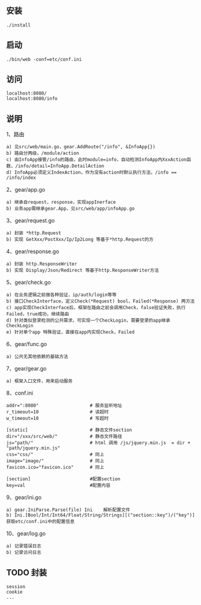 ## 安装
```
./install
```

## 启动
```
./bin/web -conf=etc/conf.ini
```

## 访问
```
localhost:8080/
localhost:8080/info
```

## 说明
1、路由
```
a) 见src/web/main.go，gear.AddRoute("/info", &InfoApp{})
b) 路由分两级，/module/action
c) 由InfoApp接管/info的路由，此时module=info，自动检测InfoApp内XxxAction函数，/info/detail=InfoApp.DetailAction
d) InfoApp必须定义IndexAction，作为没有action时默认执行方法，/info == /info/index
```

2、gear/app.go
```
a) 继承自request，response，实现appInerface
b) 业务app需继承gear.App，见src/web/app/infoApp.go
```

3、gear/request.go
```
a) 封装 *http.Request
b) 实现 GetXxx/PostXxx/Ip/Ip2Long 等基于*http.Request的方
```

4、gear/response.go
```
a) 封装 http.ResponseWriter
b) 实现 Display/Json/Redirect 等基于http.ResponseWriter方法
```

5、gear/check.go
```
a) 在业务逻辑之前做各种验证，ip/auth/login等等
b) 接口CheckInterface，定义Check(*Request) bool，Failed(*Response) 两方法
c) app实现CheckInterface后，框架在路由之前会调用Check，false验证失败，执行Failed，true成功，继续路由
d) 针对类似登录检测的公共需求，可实现一个CheckLogin，需要登录的app继承CheckLogin
e) 针对单个app 特殊验证，直接在app内实现Check，Failed
```

6、gear/func.go
```
a) 公共无其他依赖的基础方法
```

7、gear/gear.go
```
a) 框架入口文件，用来启动服务
```

8、conf.ini
```
addr=":8080"                   # 服务监听地址
r_timeout=10                   # 读超时
w_timeout=10                   # 写超时

[static]                       # 静态文件section
dir="/xxx/src/web/"            # 静态文件路径
js="path/"                     # html 调用 /js/jquery.min.js  = dir + "path/jquery.min.js"
css="css/"                     # 同上
image="image/"                 # 同上
favicon.ico="favicon.ico"      # 同上

[section]                      #配置section
key=val                        #配置内容
```

9、gear/ini.go
```
a) gear.IniParse.Parse(file) Ini    解析配置文件
b) Ini.[Bool/Int/Int64/Float/String/Strings][("section::key")/("key")]     获取etc/conf.ini中的配置信息

```

10、gear/log.go
```
a) 记录错误日志
b) 记录访问日志
```

## TODO 封装
```
session
cookie
...
```
